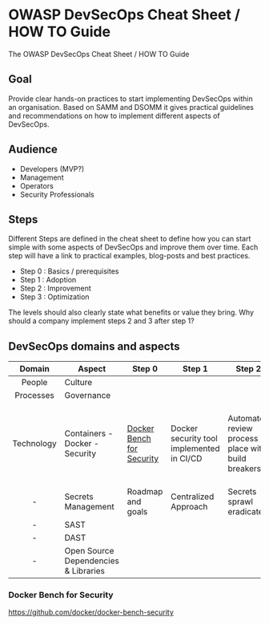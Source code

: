 # OWASP DevSecOps Cheat Sheet / HOW TO Guide 
The OWASP DevSecOps Cheat Sheet / HOW TO Guide

## Goal
Provide clear hands-on practices to start implementing DevSecOps within an organisation. Based on SAMM and DSOMM it gives practical guidelines and recommendations on how to implement different aspects of DevSecOps.

## Audience
- Developers (MVP?)
- Management
- Operators
- Security Professionals

## Steps
Different Steps are defined in the cheat sheet to define how you can start simple with some aspects of DevSecOps and improve them over time. Each step will have a link to practical examples, blog-posts and best practices. 

- Step 0 : Basics / prerequisites
- Step 1 : Adoption
- Step 2 : Improvement
- Step 3 : Optimization

The levels should also clearly state what benefits or value they bring. Why should a company implement steps 2 and 3 after step 1? 


## DevSecOps domains and aspects

| Domain        | Aspect        | Step 0  | Step 1  | Step 2  | Step 3  |
| :-------------: |-------------|    -----|    -----|    -----|    -----|
| People        |  Culture             |         |         |         |         |
| Processes     |  Governance             |         |         |         |         |
| Technology    | Containers - Docker - Security     | [Docker Bench for Security](#docker-bench-for-security)  | Docker security tool implemented in CI/CD | Automated review process in place with build breakers | Base images constantly updated and clean of security issues |
|      -        | Secrets Management | Roadmap and goals | Centralized Approach | Secrets sprawl eradicated | Dynamic secrets| 
|      -        | SAST | 
|      -        | DAST | 
|      -        | Open Source Dependencies & Libraries | 

### Docker Bench for Security 
https://github.com/docker/docker-bench-security

